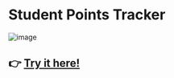 # Student Points Tracker
![image](https://github.com/user-attachments/assets/7df0ea76-99c7-467d-92da-6dd0de41cc9a)
## 👉 [Try it here!](https://jfox16.github.io/student-points-tracker/)
